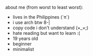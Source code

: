 about me (from worst to least worst):
- lives in the Philippines (´π`)
- i use arch btw 8-|
- copy code i don't understand (×_×;)
- hate reading but want to learn :(
- 19 years old
- beginner
- minimalist
